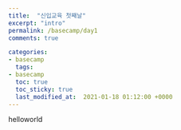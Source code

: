 ```yaml
---
title:  "신입교육 첫째날"
excerpt: "intro"
permalink: /basecamp/day1
comments: true

categories:
- basecamp
  tags:
- basecamp 
  toc: true
  toc_sticky: true
  last_modified_at:  2021-01-18 01:12:00 +0000
---
```



helloworld
